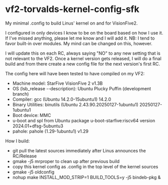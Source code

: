 # vf2-torvalds-kernel-config-sfk
My minimal .config to build Linus' kernel on and for VisionFive2.

I configured in only devices I know to be on the board based on how I use it.  If I've missed anything, please let me know and I will add it.
NB:  I tend to favor built-in over modules.  My mind can be changed on this, however.

I will update this on each RC, always saying "NO" to any new setting that is not relevant to the VF2.  Once a kernel version gets released, I will do a final build and from there create a new config file for the next version's first RC.

The config here will have been tested to have compiled on my VF2:

- Machine model: StarFive VisionFive 2 v1.3B
- OS (lsb_release --description): Ubuntu Plucky Puffin (development branch)
- Compiler: gcc (Ubuntu 14.2.0-15ubuntu1) 14.2.0
- Binary Utilities: binutils (Ubuntu 2.43.90.20250127-1ubuntu1) 20250127-1ubuntu1
- Boot device: MMC
- u-boot and spl from Ubuntu package u-boot-starfive:riscv64 version 2024.01+dfsg-5ubuntu3
- pahole: pahole (1.29-1ubuntu1) v1.29

How I build:

- git pull the latest sources immediately after Linus announces the RC/Release
- gmake -j5 mrproper to clean up after previous build
- copy this kernel config as .config in the top level of the kernel sources
- gmake -j5 oldconfig
- nohup make INSTALL_MOD_STRIP=1 BUILD_TOOLS=y -j5 bindeb-pkg &

